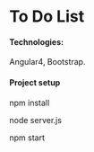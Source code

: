 # To Do List

#### Technologies:

Angular4, Bootstrap.

#### Project setup

npm install

node server.js

npm start


